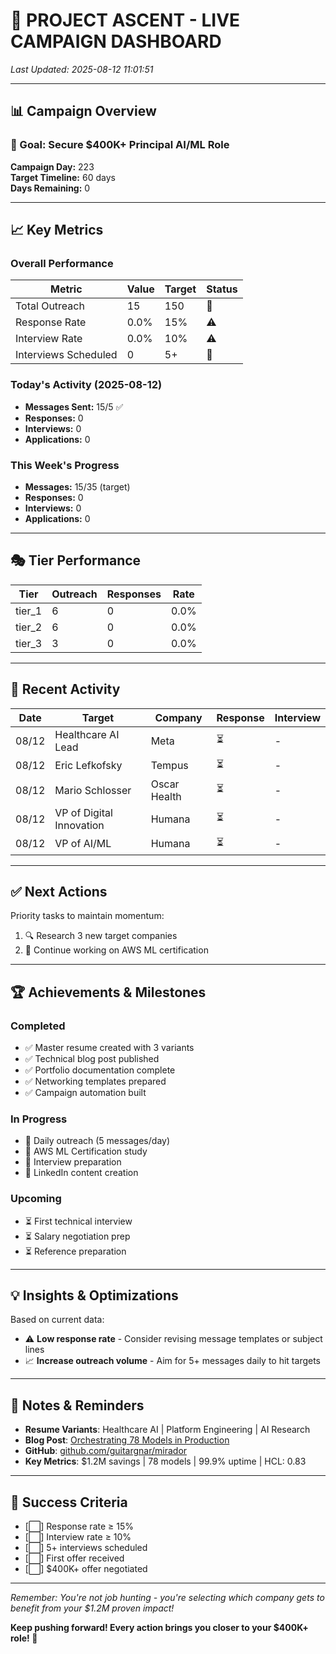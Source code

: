 # 🚀 PROJECT ASCENT - LIVE CAMPAIGN DASHBOARD

*Last Updated: 2025-08-12 11:01:51*

---

## 📊 Campaign Overview

### 🎯 Goal: Secure $400K+ Principal AI/ML Role

**Campaign Day:** 223  
**Target Timeline:** 60 days  
**Days Remaining:** 0

---

## 📈 Key Metrics

### Overall Performance
| Metric | Value | Target | Status |
|--------|-------|--------|--------|
| Total Outreach | 15 | 150 | 🔄 |
| Response Rate | 0.0% | 15% | ⚠️ |
| Interview Rate | 0.0% | 10% | ⚠️ |
| Interviews Scheduled | 0 | 5+ | 🔄 |

### Today's Activity (2025-08-12)
- **Messages Sent:** 15/5 ✅
- **Responses:** 0
- **Interviews:** 0
- **Applications:** 0

### This Week's Progress
- **Messages:** 15/35 (target)
- **Responses:** 0
- **Interviews:** 0
- **Applications:** 0

---

## 🎭 Tier Performance

| Tier | Outreach | Responses | Rate |
|------|----------|-----------|------|
| tier_1 | 6 | 0 | 0.0% |
| tier_2 | 6 | 0 | 0.0% |
| tier_3 | 3 | 0 | 0.0% |

---

## 📮 Recent Activity

| Date | Target | Company | Response | Interview |
|------|--------|---------|----------|-----------|
| 08/12 | Healthcare AI Lead | Meta | ⏳ | - |
| 08/12 | Eric Lefkofsky | Tempus | ⏳ | - |
| 08/12 | Mario Schlosser | Oscar Health | ⏳ | - |
| 08/12 | VP of Digital Innovation | Humana | ⏳ | - |
| 08/12 | VP of AI/ML | Humana | ⏳ | - |

---

## ✅ Next Actions

Priority tasks to maintain momentum:

1. 🔍 Research 3 new target companies
2. 💪 Continue working on AWS ML certification

---

## 🏆 Achievements & Milestones

### Completed
- ✅ Master resume created with 3 variants
- ✅ Technical blog post published
- ✅ Portfolio documentation complete
- ✅ Networking templates prepared
- ✅ Campaign automation built

### In Progress
- 🔄 Daily outreach (5 messages/day)
- 🔄 AWS ML Certification study
- 🔄 Interview preparation
- 🔄 LinkedIn content creation

### Upcoming
- ⏳ First technical interview
- ⏳ Salary negotiation prep
- ⏳ Reference preparation

---

## 💡 Insights & Optimizations

Based on current data:
- ⚠️ **Low response rate** - Consider revising message templates or subject lines
- 📈 **Increase outreach volume** - Aim for 5+ messages daily to hit targets

---

## 📝 Notes & Reminders

- **Resume Variants**: Healthcare AI | Platform Engineering | AI Research
- **Blog Post**: [Orchestrating 78 Models in Production](https://medium.com/@matthewscott/orchestrating-78-models-production)
- **GitHub**: [github.com/guitargnar/mirador](https://github.com/guitargnar/mirador)
- **Key Metrics**: $1.2M savings | 78 models | 99.9% uptime | HCL: 0.83

---

## 🎯 Success Criteria

- [⬜] Response rate ≥ 15%
- [⬜] Interview rate ≥ 10%
- [⬜] 5+ interviews scheduled
- [⬜] First offer received
- [⬜] $400K+ offer negotiated

---

*Remember: You're not job hunting - you're selecting which company gets to benefit from your $1.2M proven impact!*

**Keep pushing forward! Every action brings you closer to your $400K+ role! 🚀**

